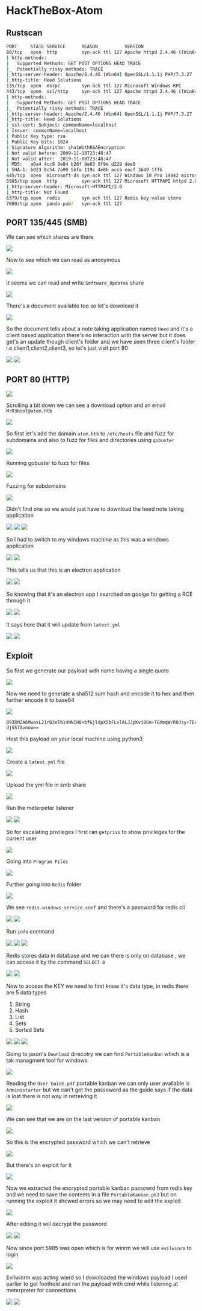 # HackTheBox-Atom

## Rustscan
```bash
PORT     STATE SERVICE      REASON          VERSION                                                                                         
80/tcp   open  http         syn-ack ttl 127 Apache httpd 2.4.46 ((Win64) OpenSSL/1.1.1j PHP/7.3.27)                                                 
| http-methods:                  
|   Supported Methods: GET POST OPTIONS HEAD TRACE
|_  Potentially risky methods: TRACE
|_http-server-header: Apache/2.4.46 (Win64) OpenSSL/1.1.1j PHP/7.3.27
|_http-title: Heed Solutions    
135/tcp  open  msrpc        syn-ack ttl 127 Microsoft Windows RPC
443/tcp  open  ssl/http     syn-ack ttl 127 Apache httpd 2.4.46 ((Win64) OpenSSL/1.1.1j PHP/7.3.27)                                                 
| http-methods:                  
|   Supported Methods: GET POST OPTIONS HEAD TRACE
|_  Potentially risky methods: TRACE
|_http-server-header: Apache/2.4.46 (Win64) OpenSSL/1.1.1j PHP/7.3.27
|_http-title: Heed Solutions                            
| ssl-cert: Subject: commonName=localhost                                      
| Issuer: commonName=localhost                                               
| Public Key type: rsa                                              
| Public Key bits: 1024                        
| Signature Algorithm: sha1WithRSAEncryption                              
| Not valid before: 2009-11-10T23:48:47                             
| Not valid after:  2019-11-08T23:48:47                    
| MD5:   a0a4 4cc9 9e84 b26f 9e63 9f9e d229 dee0              
| SHA-1: b023 8c54 7a90 5bfa 119c 4e8b acca eacf 3649 1ff6
445/tcp  open  microsoft-ds syn-ack ttl 127 Windows 10 Pro 19042 microsoft-ds (workgroup: WORKGROUP)
5985/tcp open  http         syn-ack ttl 127 Microsoft HTTPAPI httpd 2.0 (SSDP/UPnP)                                                                 
|_http-server-header: Microsoft-HTTPAPI/2.0                               
|_http-title: Not Found              
6379/tcp open  redis        syn-ack ttl 127 Redis key-value store
7680/tcp open  pando-pub?   syn-ack ttl 127                               

```

## PORT 135/445 (SMB)

We can see which shares are there

<img src="https://imgur.com/uD8EngL.png"/>

Now to see which we can read as anonymous

<img src="https://imgur.com/bngVqSx.png"/>

It seems we can read and write `Software_Updates` share

<img src="https://imgur.com/h3lc2bM.png"/>

There's a document available too so let's download it

<img src="https://imgur.com/AxiJUHM.png"/>

So the document tells about a note taking application named `Heed` and it's a client based application there's no interaction with the server but it does get's an update though client's folder and we have seen three client's folder i.e client1,client2,client3, so let's just visit port 80

<img src="https://imgur.com/NfKZMLg.png"/>

<img src="https://imgur.com/oxSqoZB.png"/>

## PORT 80 (HTTP)

<img src="https://imgur.com/SUgIsXr.png"/>

Scrolling a bit down we can see a download option and an email `MrR3boot@atom.htb`

<img src="https://imgur.com/YoOCKt5.png"/>

So first let's add the domain `atom.htb` to `/etc/hosts` file and fuzz for subdomains and also to fuzz for files and directories using `gobuster`

<img src="https://imgur.com/RJ1edoR.png"/>

Running gobuster to fuzz for files

<img src="https://imgur.com/XKu2Hvm.png"/>

Fuzzing for subdomains 

<img src="https://imgur.com/mwcwrls.png"/>

Didn't find one so we would just have to download the heed note taking application

<img src="https://imgur.com/mwcwrls.png"/>

<img src="https://imgur.com/nZm0guT.png"/>

<img src="https://imgur.com/N4wXWBY.png"/>

So I had to switch to my windows machine as this was a windows application

<img src="https://i.imgur.com/UOFwOB1.png"/>

<img src="https://i.imgur.com/xbIBPjn.png"/>

This tells us that this is an electron application

<img src="https://i.imgur.com/xbIBPjn.png"/>

<img src="https://i.imgur.com/zvjBUWL.png"/>

So knowing that it's an electron app I searched on goolge for getting a RCE through it

<img src="https://imgur.com/x167NBE.png"/>

<img src="https://imgur.com/DAszhh0.png"/>

It says here that it will update from `latest.yml`

<img src="https://imgur.com/CzgMinR.png"/>

<img src="https://imgur.com/0m0z1NF.png"/>

## Exploit

So first we generate our payload with name having a single quote

<img src="https://imgur.com/dwDF7M2.png"/>

Now we need to generate a sha512 sum hash and encode it to hex and then further encode it to base64

<img src="https://imgur.com/13mxXzP.png"/>


```
093RMZA6MwaxL21rB2eTb14NNIH8+bfGjldpX5bFLvlALJJpKvi8Gm+TGXmqW/ROJsy+TEcGyDQk
djSS7Avnow==
```

Host this payload on your local machine using python3

<img src="https://imgur.com/NgsksYv.png"/>

Create a `latest.yml` file

<img src="https://imgur.com/3PIKSTm.png"/>

Upload the yml file in smb share

<img src="https://imgur.com/vVm6rdo.png"/>

Run the meterpeter listener

<img src="https://imgur.com/5jWyyWX.png"/>

<img src="https://imgur.com/XAydhPm.png"/>

So for escalating privileges I first ran `getprivs` to show privileges for the current user

<img src="https://imgur.com/QtKKaxR.png"/>

Going into `Program Files`

<img src="https://imgur.com/mbLqD4B.png"/>

Further going into `Redis` folder

<img src="https://imgur.com/2n52hBM.png"/>

We see `redis.windows-service.conf` and there's a password for redis cli

<img src="https://i.imgur.com/5XghlFZ.png"/>

<img src="https://imgur.com/tjdBlpp.png"/>

Run `info` command

<img src="https://imgur.com/kgLEeNM.png"/>

<img src="https://imgur.com/64uCZrL.png"/>

<img src="https://imgur.com/LFafaYJ.png"/>

Redis stores data in database and we can there is only on database , we can access it by the command `SELECT 0`

<img src="https://imgur.com/yfVbwEj.png"/>

<img src="https://imgur.com/42W7KDP.png"/>

Now to access the KEY we need to first know it's data type, in redis there are 5 data types

1. String
2. Hash
3. List
4. Sets
5. Sorted Sets

<img src="https://imgur.com/c5r8BUx.png"/>

<img src="https://imgur.com/eRIHg0u.png"/>

<img src="https://imgur.com/laWYI3Z.png"/>


Going to jason's `Download` direcotry we can find `PortableKanban` which is a tak managment tool for windows 

<img src="https://imgur.com/U7fFncB.png"/>

Reading the `User Guide.pdf`  portable kanban we can only user available is `Administartor` but we can't get the passoword as the guide says if the data is lost there is not way in retreiving it

<img src="https://imgur.com/LR7OxV0.png"/>

We can see that we are on the last version of portable kanban

<img src="https://i.imgur.com/3wZosbE.png"/>

So this is the encrypted password which we can't retrieve

<img src="https://i.imgur.com/iXDmZeQ.png"/>

But there's an exploit for it 

<img src="https://imgur.com/KuTxxzD.png"/>

Now we extracted the encrypted portable kanban passowrd from redis key and we need to save the contents in a file `PortableKanban.pk3` but on running the exploit it showed errors so we may need to edit the exploit

<img src="https://imgur.com/mUDE8eY.png"/>

After editing it will decrypt the password

<img src="https://i.imgur.com/0PICIdt.png"/>

<img src="https://imgur.com/AbhqXWl.png"/>

Now since port 5985 was open which is for winrm we will use `evilwinrm` to login

<img src="https://imgur.com/w41mfJS.png"/>

Evilwinrm was acting wierd so I downloaded the windows payload I used earlier to get foothold and ran the payload with cmd while listening at meterpreter for connections

<img src="https://imgur.com/Drzdt25.png"/>

<img src="https://imgur.com/Q8jJ29o.png"/>
